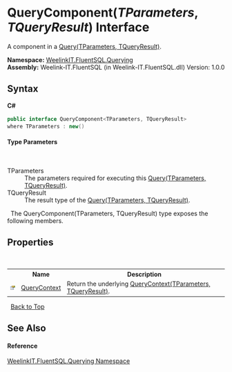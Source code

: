 # QueryComponent(*TParameters*, *TQueryResult*) Interface
 

A component in a <a href="82639357-28f5-d7fe-833e-926791d1bac8">Query(TParameters, TQueryResult)</a>.

**Namespace:**&nbsp;<a href="2c7fd788-c68e-5cf6-959a-1767d64db41e">WeelinkIT.FluentSQL.Querying</a><br />**Assembly:**&nbsp;Weelink-IT.FluentSQL (in Weelink-IT.FluentSQL.dll) Version: 1.0.0

## Syntax

**C#**<br />
``` C#
public interface QueryComponent<TParameters, TQueryResult>
where TParameters : new()

```


#### Type Parameters
&nbsp;<dl><dt>TParameters</dt><dd>The parameters required for executing this <a href="82639357-28f5-d7fe-833e-926791d1bac8">Query(TParameters, TQueryResult)</a>.</dd><dt>TQueryResult</dt><dd>The result type of the <a href="82639357-28f5-d7fe-833e-926791d1bac8">Query(TParameters, TQueryResult)</a>.</dd></dl>&nbsp;
The QueryComponent(TParameters, TQueryResult) type exposes the following members.


## Properties
&nbsp;<table><tr><th></th><th>Name</th><th>Description</th></tr><tr><td>![Public property](media/pubproperty.gif "Public property")</td><td><a href="e0cc3af2-b1eb-43f8-17c1-0b8fcff219f1">QueryContext</a></td><td>
Return the underlying <a href="ab3b95a4-da50-b636-4e83-5f53a89483b3">QueryContext(TParameters, TQueryResult)</a>.</td></tr></table>&nbsp;
<a href="#querycomponent(*tparameters*,-*tqueryresult*)-interface">Back to Top</a>

## See Also


#### Reference
<a href="2c7fd788-c68e-5cf6-959a-1767d64db41e">WeelinkIT.FluentSQL.Querying Namespace</a><br />